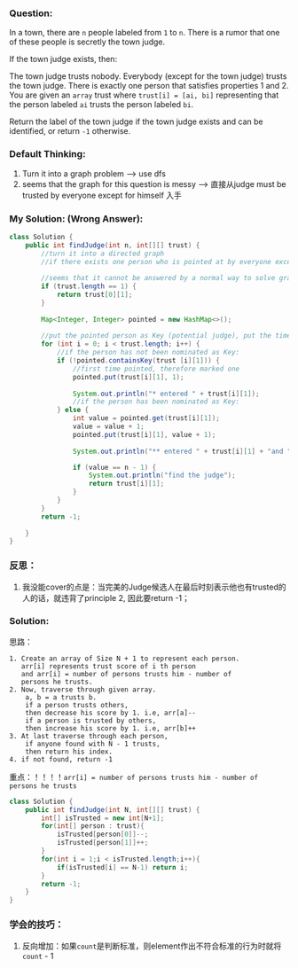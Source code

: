 ### Question: 

In a town, there are `n` people labeled from `1` to `n`. There is a rumor that one of these people is secretly the town judge.

If the town judge exists, then:

The town judge trusts nobody.
Everybody (except for the town judge) trusts the town judge.
There is exactly one person that satisfies properties 1 and 2.
You are given an `array` trust where `trust[i] = [ai, bi]` representing that the person labeled `ai` trusts the person labeled `bi`.

Return the label of the town judge if the town judge exists and can be identified, or return `-1` otherwise.

### Default Thinking:

1. Turn it into a graph problem --> use dfs
2. seems that the graph for this question is messy --> 直接从judge must be trusted by everyone except for himself 入手

### My Solution: (Wrong Answer):

```Java
class Solution {
    public int findJudge(int n, int[][] trust) {
        //turn it into a directed graph
        //if there exists one person who is pointed at by everyone except himself
        
        //seems that it cannot be answered by a normal way to solve graphs
        if (trust.length == 1) {
            return trust[0][1];
        }
        
        Map<Integer, Integer> pointed = new HashMap<>();
       
        //put the pointed person as Key (potential judge), put the time it's been trusted as value
        for (int i = 0; i < trust.length; i++) {
            //if the person has not been nominated as Key:
            if (!pointed.containsKey(trust [i][1])) {
                //first time pointed, therefore marked one
                pointed.put(trust[i][1], 1);
                
                System.out.println("* entered " + trust[i][1]);
                //if the person has been nominated as Key:
            } else {
                int value = pointed.get(trust[i][1]);
                value = value + 1;
                pointed.put(trust[i][1], value + 1); 
                
                System.out.println("** entered " + trust[i][1] + "and " +  value);

                if (value == n - 1) {
                    System.out.println("find the judge");
                    return trust[i][1];
                }
            }
        }
        return -1;
        
    }
}
```

### 反思：

1. 我没能cover的点是：当完美的Judge候选人在最后时刻表示他也有trusted的人的话，就违背了principle 2, 因此要return  -1；


### Solution:

思路：
```
1. Create an array of Size N + 1 to represent each person.
   arr[i] represents trust score of i th person
   and arr[i] = number of persons trusts him - number of 
   persons he trusts.
2. Now, traverse through given array. 
    a, b = a trusts b.
    if a person trusts others,
	then decrease his score by 1. i.e, arr[a]--
    if a person is trusted by others, 
    then increase his score by 1. i.e, arr[b]++
3. At last traverse through each person,
    if anyone found with N - 1 trusts,
	then return his index.
4. if not found, return -1
```
重点：！！！！`arr[i] = number of persons trusts him - number of 
   persons he trusts`

```Java
class Solution {
    public int findJudge(int N, int[][] trust) {
        int[] isTrusted = new int[N+1];
        for(int[] person : trust){
            isTrusted[person[0]]--;
            isTrusted[person[1]]++;
        }
        for(int i = 1;i < isTrusted.length;i++){
            if(isTrusted[i] == N-1) return i;
        }
        return -1;
    }
}
```

### 学会的技巧：
1. 反向增加：如果`count`是判断标准，则element作出不符合标准的行为时就将`count` - 1


